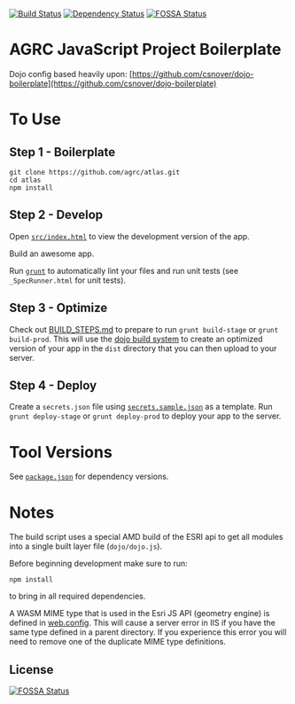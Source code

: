 [![Build Status](https://travis-ci.org/agrc/atlas.svg?branch=master)](https://travis-ci.org/agrc/atlas) [![Dependency Status](https://gemnasium.com/agrc/atlas.svg)](https://gemnasium.com/agrc/atlas)
[![FOSSA Status](https://app.fossa.io/api/projects/git%2Bgithub.com%2Fagrc%2Fatlas.svg?type=shield)](https://app.fossa.io/projects/git%2Bgithub.com%2Fagrc%2Fatlas?ref=badge_shield)

AGRC JavaScript Project Boilerplate
===================================

Dojo config based heavily upon: [https://github.com/csnover/dojo-boilerplate](https://github.com/csnover/dojo-boilerplate)

# To Use

## Step 1 - Boilerplate

```
git clone https://github.com/agrc/atlas.git
cd atlas
npm install
```

## Step 2 - Develop

Open [`src/index.html`](src/index.html) to view the development version of the app.

Build an awesome app.

Run [`grunt`](http://gruntjs.com/) to automatically lint your files and run unit tests (see `_SpecRunner.html` for unit tests).

## Step 3 - Optimize

Check out [BUILD_STEPS.md](https://github.com/agrc/atlas/blob/master/BUILD_STEPS.md) to prepare to run `grunt build-stage` or `grunt build-prod`. This will use the [dojo build system](http://dojotoolkit.org/reference-guide/build/) to create an optimized version of your app in the `dist` directory that you can then upload to your server.

## Step 4 - Deploy

Create a `secrets.json` file using [`secrets.sample.json`](secrets.sample.json) as a template. Run `grunt deploy-stage` or `grunt deploy-prod` to deploy your app to the server.

# Tool Versions

See [`package.json`](package.json) for dependency versions.

# Notes

The build script uses a special AMD build of the ESRI api to get all modules into a single built layer file (`dojo/dojo.js`).

Before beginning development make sure to run:
```
npm install
```
to bring in all required dependencies.

A WASM MIME type that is used in the Esri JS API (geometry engine) is defined in [web.config](_src/web.config). This will cause a server error in IIS if you have the same type defined in a parent directory. If you experience this error you will need to remove one of the duplicate MIME type definitions.


## License
[![FOSSA Status](https://app.fossa.io/api/projects/git%2Bgithub.com%2Fagrc%2Fatlas.svg?type=large)](https://app.fossa.io/projects/git%2Bgithub.com%2Fagrc%2Fatlas?ref=badge_large)